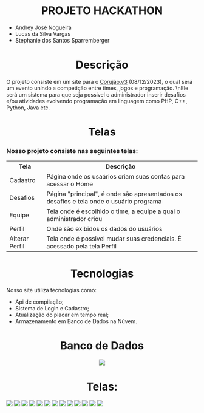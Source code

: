 <h1 align="center">PROJETO HACKATHON</h1>

<ul>
  <li>Andrey José Nogueira</li>
  <li>Lucas da Silva Vargas</li>
  <li>Stephanie dos Santos Sparremberger</li>
</ul>

<h1 align="center">Descrição</h1>

<p>O projeto consiste em um site para o <a href="">Corujão.v3</a> (08/12/2023), o qual será um evento unindo 
a competição entre times, jogos e programação. \nEle será um sistema para que seja possivel o administrador inserir desafios
e/ou atividades evolvendo programação em linguagem como PHP, C++, Python, Java etc.</p>

<h1 align="center">Telas</h1>
<h3> Nosso projeto consiste nas seguintes telas: </h3>

<table>
    <tr>
      <th>Tela</th>
      <th>Descrição</th>
    </tr>
    <tr>
      <td>Cadastro</td>
      <td>Página onde os usaários criam suas contas para acessar o Home</td>
    </tr>
  <tr>
      <td>Desafios</td>
      <td>Página "principal", é onde são apresentados os desafios e tela onde o usuário programa</td>
    </tr>
  <tr>
      <td>Equipe</td>
      <td>Tela onde é escolhido o time, a equipe a qual o administrador criou</td>
    </tr>
  <tr>
      <td>Perfil</td>
      <td>Onde são exibidos os dados do usuários</td>
    </tr>
  <tr>
      <td>Alterar Perfil</td>
      <td>Tela onde é possivel mudar suas credenciais. É acessado pela tela Perfil</td>
    </tr>
</table>


<h1 align="center">Tecnologias</h1>

<p>Nosso site utiliza tecnologias como:</p>
  <ul>
  <li>Api de compilação;</li>
  <li>Sistema de Login e Cadastro;</li>
  <li>Atualização do placar em tempo real;</li>
  <li>Armazenamento em Banco de Dados na Núvem.</li>
</ul>

<h1 align="center">Banco de Dados</h1>
<div align="center">
  <img src="./BD/BDimg.png" align="center">
</div>


<h1 align="center">Telas:</h1>

<img src="./Telas/Home1.png">
<img src="./Telas/Home2.png">
<img src="./Telas/login1.png">
<img src="./Telas/cadastro.png">
<img src="./Telas/Home1.png">
<img src="./Telas/desafios1.png">
<img src="./Telas/Home1.png">
<img src="./Telas/equipes1.png">
<img src="./Telas/equipes2.png">
<img src="./Telas/Home1.png">
<img src="./Telas/editar1.png">
<img src="./Telas/editar2.png">
<img src="./img/Icon_Aranha.pdf">
